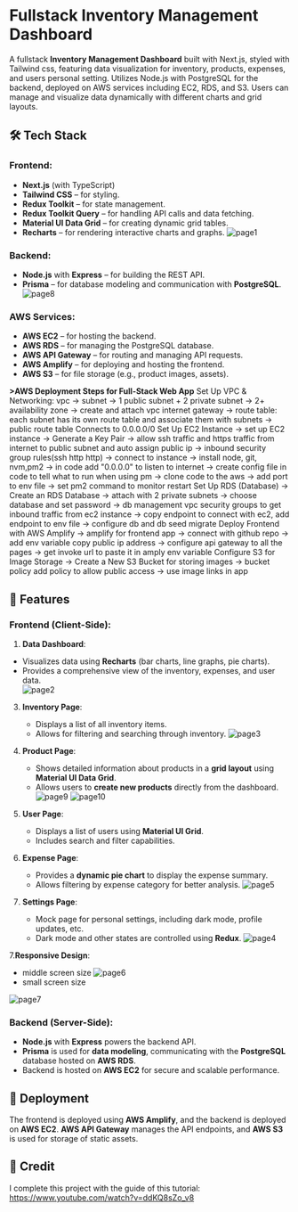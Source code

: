 
# Fullstack Inventory Management Dashboard

A fullstack **Inventory Management Dashboard** built with Next.js, styled with Tailwind css, featuring data visualization for inventory, products, expenses, and users personal setting. 
Utilizes Node.js with PostgreSQL for the backend,  deployed on AWS services including EC2, RDS, and S3. 
Users can manage and visualize data dynamically with different charts and grid layouts.

## 🛠️ **Tech Stack**
### **Frontend**:
- **Next.js** (with TypeScript)  
- **Tailwind CSS** – for styling.
- **Redux Toolkit** – for state management.
- **Redux Toolkit Query** – for handling API calls and data fetching.
- **Material UI Data Grid** – for creating dynamic grid tables.
- **Recharts** – for rendering interactive charts and graphs.
 ![page1](https://github.com/user-attachments/assets/ba19ae1e-5adb-4164-96c6-e7fd6cf5faa2)


### **Backend**:
- **Node.js** with **Express** – for building the REST API.
- **Prisma** – for database modeling and communication with **PostgreSQL**.
![page8](https://github.com/user-attachments/assets/a3020202-8de0-4504-96e0-1a2fc4204a60)

### **AWS Services**:
- **AWS EC2** – for hosting the backend.
- **AWS RDS** – for managing the PostgreSQL database.
- **AWS API Gateway** – for routing and managing API requests.
- **AWS Amplify** – for deploying and hosting the frontend.
- **AWS S3** – for file storage (e.g., product images, assets).

**>AWS Deployment Steps for Full-Stack Web App**
Set Up VPC & Networking: 
vpc ->  subnet -> 1 public subnet + 2 private subnet -> 2+ availability zone -> create and attach vpc internet gateway -> route table: each subnet has its own route table and associate them with subnets -> public route table Connects to 0.0.0.0/0 
Set Up EC2 Instance
-> set up EC2 instance -> Generate a Key Pair -> allow ssh traffic and https traffic from internet to public subnet and auto assign public ip -> inbound security group rules(ssh http http) -> connect to instance -> install node, git, nvm,pm2 -> in code add "0.0.0.0" to listen to internet -> create config file in code to tell what to run when using pm -> clone code to the aws -> add port to env file ->  set pm2 command to monitor restart
Set Up RDS (Database)
 -> Create an RDS Database -> attach with 2 private subnets -> choose database and set password -> db management vpc security groups to get inbound traffic from ec2 instance -> copy endpoint to connect with ec2, add endpoint to env file -> configure db and db seed migrate 
Deploy Frontend with AWS Amplify
 ->  amplify for frontend app -> connect with github repo -> add env variable copy public ip address -> configure api gateway to all the pages ->  get invoke url to paste it in amply env variable 
Configure S3 for Image Storage
-> Create a New S3 Bucket for storing images -> bucket policy add policy to allow public access ->  use image links in app 

## 🌟 **Features**

### **Frontend (Client-Side)**:
1. **Data Dashboard**:
- Visualizes data using **Recharts** (bar charts, line graphs, pie charts).        
- Provides a comprehensive view of the inventory, expenses, and user data.      
 ![page2](https://github.com/user-attachments/assets/1d9bd530-e436-44cc-bc4b-846e38e193bd)

3. **Inventory Page**:
   - Displays a list of all inventory items.
   - Allows for filtering and searching through inventory.
![page3](https://github.com/user-attachments/assets/b50e352c-bafd-4608-9b75-c5d75a7a4bc5)

4. **Product Page**:
   - Shows detailed information about products in a **grid layout** using **Material UI Data Grid**.
   - Allows users to **create new products** directly from the dashboard.
![page9](https://github.com/user-attachments/assets/0b9074fe-af1d-434d-8969-9a133b3cfbf8)
![page10](https://github.com/user-attachments/assets/b7785885-13c7-4db7-82e1-fbb44488c455)

5. **User Page**:
   - Displays a list of users using **Material UI Grid**.
   - Includes search and filter capabilities.

6. **Expense Page**:
   - Provides a **dynamic pie chart** to display the expense summary.
   - Allows filtering by expense category for better analysis.
![page5](https://github.com/user-attachments/assets/15254d42-59d9-4e17-bd6e-95d7994fabd7)

7. **Settings Page**:
   - Mock page for personal settings, including dark mode, profile updates, etc.
   - Dark mode and other states are controlled using **Redux**.
![page4](https://github.com/user-attachments/assets/85973938-ac06-4c60-a892-74e03fcfb6f8)

7.**Responsive Design**:
- middle screen size
![page6](https://github.com/user-attachments/assets/07d63768-c8a4-4a44-9cd7-2e051e0482a0)
- small screen size

![page7](https://github.com/user-attachments/assets/160b0495-62f7-4e24-a1a1-6fe13799495c)


### **Backend (Server-Side)**:
- **Node.js** with **Express** powers the backend API.
- **Prisma** is used for **data modeling**, communicating with the **PostgreSQL** database hosted on **AWS RDS**.
- Backend is hosted on **AWS EC2** for secure and scalable performance.
  
## 🚀 **Deployment**
The frontend is deployed using **AWS Amplify**, and the backend is deployed on **AWS EC2**. **AWS API Gateway** manages the API endpoints, and **AWS S3** is used for storage of static assets.
  

## 🤝 **Credit**
I complete this project with the guide of this tutorial: https://www.youtube.com/watch?v=ddKQ8sZo_v8
